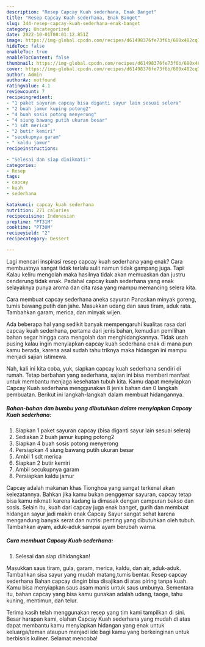 ```yaml
---
description: "Resep Capcay Kuah sederhana, Enak Banget"
title: "Resep Capcay Kuah sederhana, Enak Banget"
slug: 344-resep-capcay-kuah-sederhana-enak-banget
category: Uncategorized
date: 2022-10-01T00:01:12.851Z
image: https://img-global.cpcdn.com/recipes/d61498376fe73f6b/680x482cq70/capcay-kuah-sederhana-foto-resep-utama.jpg
hideToc: false
enableToc: true
enableTocContent: false
thumbnail: https://img-global.cpcdn.com/recipes/d61498376fe73f6b/680x482cq70/capcay-kuah-sederhana-foto-resep-utama.jpg
cover: https://img-global.cpcdn.com/recipes/d61498376fe73f6b/680x482cq70/capcay-kuah-sederhana-foto-resep-utama.jpg
author: Admin
authorAv: notfound
ratingvalue: 4.1
reviewcount: 7
recipeingredient:
- "1 paket sayuran capcay bisa diganti sayur lain sesuai selera"
- "2 buah jamur kuping potong2"
- "4 buah sosis potong menyerong"
- "4 siung bawang putih ukuran besar"
- "1 sdt merica"
- "2 butir kemiri"
- "secukupnya garam"
- " kaldu jamur"
recipeinstructions:

- "Selesai dan siap dinikmati!"
categories:
- Resep
tags:
- capcay
- kuah
- sederhana

katakunci: capcay kuah sederhana 
nutrition: 271 calories
recipecuisine: Indonesian
preptime: "PT31M"
cooktime: "PT30M"
recipeyield: "2"
recipecategory: Dessert

---
```



Lagi mencari inspirasi resep capcay kuah sederhana yang enak? Cara membuatnya sangat tidak terlalu sulit namun tidak gampang juga. Tapi Kalau keliru mengolah maka hasilnya tidak akan memuaskan dan justru cenderung tidak enak. Padahal capcay kuah sederhana yang enak selayaknya punya aroma dan cita rasa yang mampu memancing selera kita.


Cara membuat capcay sederhana aneka sayuran Panaskan minyak goreng, tumis bawang putih dan jahe. Masukkan udang dan saus tiram, aduk rata. Tambahkan garam, merica, dan minyak wijen.

Ada beberapa hal yang sedikit banyak mempengaruhi kualitas rasa dari capcay kuah sederhana, pertama dari jenis bahan, kemudian pemilihan bahan segar hingga cara mengolah dan menghidangkannya. Tidak usah pusing kalau ingin menyiapkan capcay kuah sederhana enak di mana pun kamu berada, karena asal sudah tahu triknya maka hidangan ini mampu menjadi sajian istimewa.


Nah, kali ini kita coba, yuk, siapkan capcay kuah sederhana sendiri di rumah. Tetap berbahan yang sederhana, sajian ini bisa memberi manfaat untuk membantu menjaga kesehatan tubuh kita. Kamu dapat menyiapkan Capcay Kuah sederhana menggunakan 8 jenis bahan dan 0 langkah pembuatan. Berikut ini langkah-langkah dalam membuat hidangannya.

<!--inarticleads1-->

##### Bahan-bahan dan bumbu yang dibutuhkan dalam menyiapkan Capcay Kuah sederhana:

1. Siapkan 1 paket sayuran capcay (bisa diganti sayur lain sesuai selera)
1. Sediakan 2 buah jamur kuping potong2
1. Siapkan 4 buah sosis potong menyerong
1. Persiapkan 4 siung bawang putih ukuran besar
1. Ambil 1 sdt merica
1. Siapkan 2 butir kemiri
1. Ambil secukupnya garam
1. Persiapkan  kaldu jamur


Capcay adalah makanan khas Tionghoa yang sangat terkenal akan kelezatannya. Bahkan jika kamu bukan penggemar sayuran, capcay tetap bisa kamu nikmati karena kadang ia dimasak dengan campuran bakso dan sosis. Selain itu, kuah dari capcay juga enak banget, gurih dan membuat hidangan sayur jadi makin enak Capcay Sayur sangat sehat karena mengandung banyak serat dan nutrisi penting yang dibutuhkan oleh tubuh. Tambahkan ayam, aduk-aduk sampai ayam berubah warna. 

<!--inarticleads2-->

##### Cara membuat Capcay Kuah sederhana:


1. Selesai dan siap dihidangkan!

Masukkan saus tiram, gula, garam, merica, kaldu, dan air, aduk-aduk. Tambahkan sisa sayur yang mudah matang,tumis bentar. Resep capcay sederhana Bahan capcay dingin bisa disajikan di atas piring tanpa kuah. Kamu bisa menyiapkan saus asam manis untuk saus umbunya. Sementara itu, bahan capcay yang bisa kamu gunakan adalah udang, taoge, tahu kuning, mentimun, dan telur. 

Terima kasih telah menggunakan resep yang tim kami tampilkan di sini. Besar harapan kami, olahan Capcay Kuah sederhana yang mudah di atas dapat membantu kamu menyiapkan hidangan yang enak untuk keluarga/teman ataupun menjadi ide bagi kamu yang berkeinginan untuk berbisnis kuliner. Selamat mencoba!
